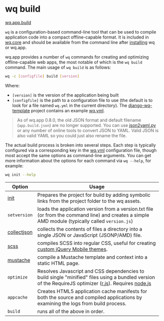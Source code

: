wq build
========
[wq.app.build]

`wq` is a configuration-based command-line tool that can be used to compile application code into a compact offline-capable format.  It is included in [wq.core] and should be available from the command line after [installing] wq or wq.app.

wq.app provides a number of `wq` commands for creating and optimizing offline-capable web apps, the most notable of which is the `wq build` command.  The main usage of `wq build` is as follows:
```bash
wq -c [configfile] build [version]
```
Where:

  * `[version]` is the version of the application being built
  * `[configfile]` is the path to a configuration file to use (the default is to look for a file named `wq.yml` in the current directory).  The [django-wq-template] project contains an example [wq.yml].

> As of wq.app 0.8.0, the old JSON format and default filename (`app.build.json`) are no longer supported.  You can use [json2yaml.py] or any number of online tools to convert JSON to YAML.  Valid JSON is also valid YAML so you could just also rename the file.

The actual build process is broken into several steps.  Each step is typically configured via a corresponding key in the [wq.yml] configuration file, though most accept the same options as command-line arguments.  You can get more information about the options for each command via `wq --help`, for example:

```bash
wq init --help
```

| Option | Usage
| ------ | -----------
| [init] | Prepares the project for build by adding symbolic links from the project folder to the wq assets.
| `setversion` | loads the application version from a version.txt file (or from the command line) and creates a simple AMD module (typically called `version.js`)
| [collectjson] | collects the contents of files a directory into a single JSON or JavaScript (JSONP/AMD) file.
| [scss] | compiles SCSS into regular CSS, useful for creating [custom jQuery Mobile themes].
| [mustache] | compile a Mustache template and context into a static HTML page. 
| `optimize` | Resolves Javascript and CSS dependencies to build single "minified" files using a bundled version of the RequireJS optimizer ([r.js]).  Requires [node.js]
| `appcache` | Creates HTML5 application cache manifests for both the source and compiled applications by examining the logs from build process.
| `build` | runs all of the above in order.

[wq.app.build]: https://github.com/wq/wq.app/blob/master/build/
[wq.core]: https://github.com/wq/wq.core
[installing]: https://wq.io/docs/setup
[django-wq-template]: https://github.com/wq/django-wq-template
[wq.yml]: https://github.com/wq/django-wq-template/blob/master/django_project/app/wq.yml
[#6]: https://github.com/wq/wq.app/issues/6
[scss]: https://wq.io/docs/scss
[init]: https://wq.io/docs/setup
[collectjson]: https://wq.io/docs/collectjson
[mustache]: https://wq.io/docs/mustache-build
[custom jQuery Mobile themes]: https://wq.io/docs/jquery-mobile-scss-themes
[r.js]: http://requirejs.org/docs/optimization.html
[node.js]: http://nodejs.org
[json2yaml.py]: https://github.com/sheppard/json2yaml.py
